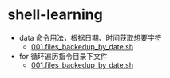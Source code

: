 # shell-learning

- data 命令用法，根据日期、时间获取想要字符
  - [001.files_backedup_by_date.sh](./001.files_backedup_by_date.sh)
- for 循环遍历指令目录下文件
  - [001.files_backedup_by_date.sh](./001.001.files_backedup_by_date.sh)




